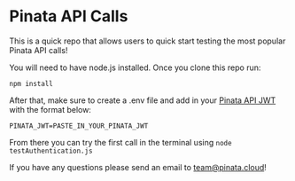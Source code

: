 # Pinata API Calls
This is a quick repo that allows users to quick start testing the most popular Pinata API calls! 

You will need to have node.js installed. Once you clone this repo run:

```npm install```

After that, make sure to create a .env file and add in your [Pinata API JWT](https://knowledge.pinata.cloud/en/articles/6191471-how-to-create-an-pinata-api-key) with the format below:

```PINATA_JWT=PASTE_IN_YOUR_PINATA_JWT```

From there you can try the first call in the terminal using ```node testAuthentication.js```

If you have any questions please send an email to [team@pinata.cloud](mailto:team@pinata.cloud)!

